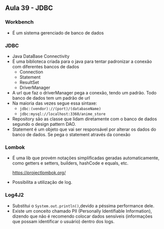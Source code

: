 ## Aula 39 - JDBC

### Workbench

- É um sistema gerenciado de banco de dados

### JDBC

- Java DataBase Connectivity
- É uma biblioteca criada para o java para tentar padronizar a conexão com diferentes bancos de dados
    - Connection
    - Statement
    - ResultSet
    - DriverManager
- A url que faz o driverManager pega a conexão, tendo um padrão. Todo banco de dados tem um padrão de url
- Na maioria das vezes segue essa sintaxe:
    - `jdbc:(vendor)://(port)/(databaseName)`
    - `jdbc:mysql://localhost:3360/anime_store`
- Repository são as classe que lidam diretamente com o banco de dados segundo o design pattern DAO.
- Statement é um objeto que vai ser responsável por alterar os dados do banco de dados. Se pega o statement através da conexão

### Lombok

- É uma lib que provém notações simplificadas geradas automaticamente, como getters e setters, builders, hashCode e equals, etc.

  https://projectlombok.org/

- Possibilita a utilização de log.

### Log4J2

- Substitui o `System.out.println()`,devido a péssima performance dele.
- Existe um conceito chamado PII (Personally Identifiable Information), dizendo que não é recomendo colocar dados sensíveis (informações que possam identificar o usuário) dentro dos logs.